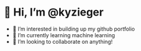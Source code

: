 # 👋 Hi, I’m @kyzieger
- 👀 I’m interested in building up my github portfolio
- 🌱 I’m currently learning machine learning
- 💞️ I’m looking to collaborate on anything!

<!---
kyzieger/kyzieger is a ✨ special ✨ repository because its `README.md` (this file) appears on your GitHub profile.
You can click the Preview link to take a look at your changes.
--->
